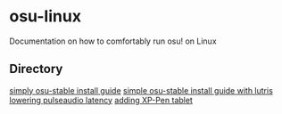 # osu-linux
Documentation on how to comfortably run osu! on Linux

## Directory
[simply osu-stable install guide](https://github.com/Kyuunex/osu-linux/tree/main/simple-osu-stable-install.md)
[simple osu-stable install guide with lutris](https://github.com/Kyuunex/osu-linux/tree/main/simple-osu-stable-lutris-install-guide.md)
[lowering pulseaudio latency](https://github.com/Kyuunex/osu-linux/tree/main/pulseaudio-lower-latency.md)
[adding XP-Pen tablet](https://github.com/Kyuunex/osu-linux/tree/main/xp-pen-graphics-tablet-kde-add.md)